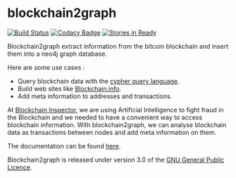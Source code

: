 # blockchain2graph
[![Build Status](https://travis-ci.org/straumat/blockchain2graph.svg?branch=development)](https://travis-ci.org/straumat/blockchain2graph) [![Codacy Badge](https://api.codacy.com/project/badge/Grade/99d74d003bbc4f56abed38301003c0b0)](https://www.codacy.com/app/stephane-traumat/blockchain2graph?utm_source=github.com&amp;utm_medium=referral&amp;utm_content=straumat/blockchain2graph&amp;utm_campaign=Badge_Grade) [![Stories in Ready](https://badge.waffle.io/straumat/blockchain2graph.svg?label=ready&title=Ready)](http://waffle.io/straumat/blockchain2graph)

Blockchain2graph extract information from the bitcoin blockchain and insert them into a neo4j graph database. 

Here are some use cases : 
* Query blockchain data with the [cypher query language](https://neo4j.com/developer/cypher-query-language/).
* Build web sites like [Blockchain.info](https://blockchain.info/).
* Add meta information to addresses and transactions.

At [Blockchain Inspector](http://www.blockchaininspector.com/), we are using Artificial Intelligence to fight fraud in the Blockchain and we needed to have a convenient way to access blockchain information. With blockchain2graph, we can analyse blockchain data as transactions between nodes and add meta information on them.

The documentation can be found [here](https://github.com/straumat/blockchain2graph/wiki).

Blockchain2graph is released under version 3.0 of the [GNU General Public Licence](https://github.com/straumat/blockchain2graph/blob/master/LICENSE).
